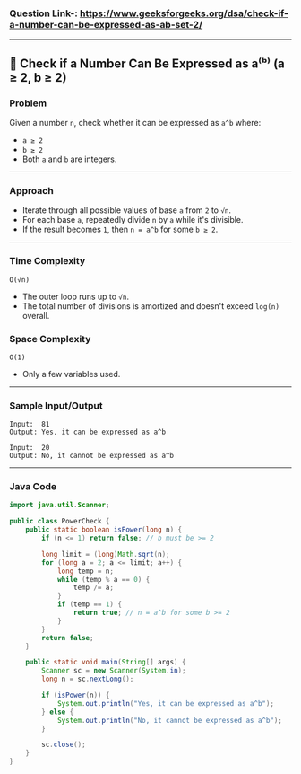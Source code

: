 ### Question Link-: https://www.geeksforgeeks.org/dsa/check-if-a-number-can-be-expressed-as-ab-set-2/

---

## 🔢 Check if a Number Can Be Expressed as a⁽ᵇ⁾ (a ≥ 2, b ≥ 2)

###  Problem

Given a number `n`, check whether it can be expressed as `a^b` where:

* `a ≥ 2`
* `b ≥ 2`
* Both `a` and `b` are integers.

---

###  Approach

* Iterate through all possible values of base `a` from `2` to `√n`.
* For each base `a`, repeatedly divide `n` by `a` while it's divisible.
* If the result becomes `1`, then `n = a^b` for some `b ≥ 2`.

---

###  Time Complexity

```
O(√n)
```

* The outer loop runs up to `√n`.
* The total number of divisions is amortized and doesn't exceed `log(n)` overall.

###  Space Complexity

```
O(1)
```

* Only a few variables used.

---

###  Sample Input/Output

```plaintext
Input:  81
Output: Yes, it can be expressed as a^b

Input:  20
Output: No, it cannot be expressed as a^b
```

---

###  Java Code

```java
import java.util.Scanner;

public class PowerCheck {
    public static boolean isPower(long n) {
        if (n <= 1) return false; // b must be >= 2

        long limit = (long)Math.sqrt(n);
        for (long a = 2; a <= limit; a++) {
            long temp = n;
            while (temp % a == 0) {
                temp /= a;
            }
            if (temp == 1) {
                return true; // n = a^b for some b >= 2
            }
        }
        return false;
    }

    public static void main(String[] args) {
        Scanner sc = new Scanner(System.in);
        long n = sc.nextLong();

        if (isPower(n)) {
            System.out.println("Yes, it can be expressed as a^b");
        } else {
            System.out.println("No, it cannot be expressed as a^b");
        }

        sc.close();
    }
}
```


